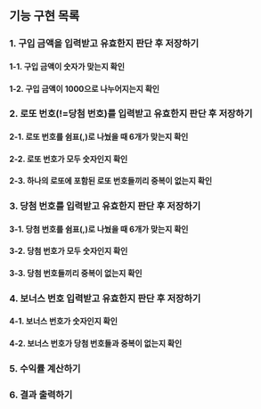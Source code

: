 ## 기능 구현 목록

### 1. 구입 금액을 입력받고 유효한지 판단 후 저장하기
#### 1-1. 구입 금액이 숫자가 맞는지 확인
#### 1-2. 구입 금액이 1000으로 나누어지는지 확인

### 2. 로또 번호(!=당첨 번호)를 입력받고 유효한지 판단 후 저장하기
#### 2-1. 로또 번호를 쉼표(,)로 나눴을 때 6개가 맞는지 확인
#### 2-2. 로또 번호가 모두 숫자인지 확인
#### 2-3. 하나의 로또에 포함된 로또 번호들끼리 중복이 없는지 확인

### 3. 당첨 번호를 입력받고 유효한지 판단 후 저장하기
#### 3-1. 당첨 번호를 쉼표(,)로 나눴을 때 6개가 맞는지 확인
#### 3-2. 당첨 번호가 모두 숫자인지 확인
#### 3-3. 당첨 번호들끼리 중복이 없는지 확인

### 4. 보너스 번호 입력받고 유효한지 판단 후 저장하기
#### 4-1. 보너스 번호가 숫자인지 확인
#### 4-2. 보너스 번호가 당첨 번호들과 중복이 없는지 확인

### 5. 수익률 계산하기

### 6. 결과 출력하기
